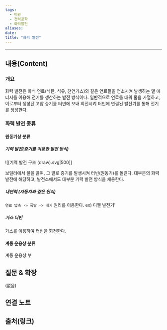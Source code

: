 ```yaml
---
tags:
  - 미완
  - 전력공학
  - 화력발전
aliases: 
date:
title: "화력 발전"
---
```


---

## 내용(Content)
### 개요

화력 발전은 화석 연료(석탄, 석유, 천연가스)와 같은 연료들을 연소시켜 발생하는 열 에너지를 이용해 전기를 생산하는 발전 방식이다. 일반적으로 연료를 태워 물을 가열하고, 이로부터 생성된 고압 증기를 터빈에 보내 회전시켜 터빈에 연결된 발전기를 통해 전기를 생성한다.

### 화력 발전 종류

#### 원동기상 분류

##### 기력 발전(증기를 이용한 발전 방식)

![[기력 발전 구조 (draw).svg|500]]

보일러에서 물을 끓여, 그 열로 증기를 발생시켜 터빈(원동기)를 돌린다. 대부분의 화력발전에 해당하고, 발전소에서도 대부분 기력 발전 방식을 채용한다.


##### 내연력 (자동차와 같은 원리)

`연료 압축 -> 폭발 -> 배기` 원리를 이용한다. ex) 디젤 발전기'


##### 가스 터빈

가스를 이용하여 터빈을 회전한다.

#### 계통 운용상 분류

계통 운용상 부



## 질문 & 확장

(없음)

## 연결 노트

## 출처(링크)






